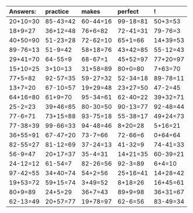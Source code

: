 | Answers: | practice | makes | perfect | ! |
| :--- | :--- | :--- | :--- | :--- |
| 20+10=30 | 85-43=42 | 60-44=16 | 99-18=81 | 50+3=53 | 
| 18+9=27 | 36+12=48 | 76+6=82 | 72-41=31 | 79-76=3 | 
| 40+50=90 | 51-23=28 | 72-62=10 | 65+1=66 | 14+39=53 | 
| 89-76=13 | 51-9=42 | 58+18=76 | 43+42=85 | 55-12=43 | 
| 29+41=70 | 64-55=9 | 68-67=1 | 45+52=97 | 77+20=97 | 
| 15+10=25 | 3+10=13 | 31+58=89 | 80+0=80 | 7+63=70 | 
| 77+5=82 | 92-57=35 | 59-27=32 | 52-34=18 | 89-78=11 | 
| 13+7=20 | 67-10=57 | 19+29=48 | 23+27=50 | 47-2=45 | 
| 64+16=80 | 61+9=70 | 95-34=61 | 62-40=22 | 39+32=71 | 
| 25-2=23 | 39+46=85 | 80-30=50 | 90-13=77 | 92-48=44 | 
| 77-6=71 | 73+15=88 | 93-75=18 | 55-38=17 | 49+24=73 | 
| 77-38=39 | 99-66=33 | 94-48=46 | 8+20=28 | 5+16=21 | 
| 36+55=91 | 67-47=20 | 73-7=66 | 72-66=6 | 0+64=64 | 
| 82-55=27 | 81-12=69 | 37-24=13 | 41-32=9 | 74-41=33 | 
| 56-9=47 | 20+17=37 | 35-4=31 | 14+21=35 | 60-39=21 | 
| 24-12=12 | 61-54=7 | 82-26=56 | 92-3=89 | 6+4=10 | 
| 97-42=55 | 34+40=74 | 54+2=56 | 25+16=41 | 14+28=42 | 
| 19+53=72 | 59+15=74 | 3+49=52 | 8+18=26 | 16+45=61 | 
| 80+9=89 | 24+5=29 | 36+7=43 | 89+9=98 | 36+31=67 | 
| 62-13=49 | 20+57=77 | 19+78=97 | 62-6=56 | 83-49=34 | 
